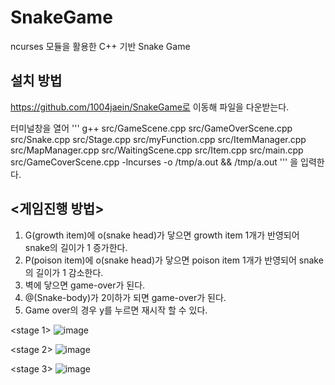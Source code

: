 # SnakeGame
ncurses 모듈을 활용한 C++ 기반 Snake Game

## 설치 방법
https://github.com/1004jaein/SnakeGame로 이동해 파일을 다운받는다.

터미널창을 열어 
'''
g++ src/GameScene.cpp src/GameOverScene.cpp src/Snake.cpp src/Stage.cpp src/myFunction.cpp src/ItemManager.cpp src/MapManager.cpp src/WaitingScene.cpp src/Item.cpp src/main.cpp src/GameCoverScene.cpp -lncurses -o /tmp/a.out && /tmp/a.out
'''
을 입력한다.

## <게임진행 방법>
1)   G(growth item)에 o(snake head)가 닿으면 growth item 1개가 반영되어 snake의 길이가 1 증가한다.
2)   P(poison item)에 o(snake head)가 닿으면 poison item 1개가 반영되어 snake의 길이가 1 감소한다.
3)   벽에 닿으면 game-over가 된다.
4)   @(Snake-body)가 2이하가 되면 game-over가 된다.
5)   Game over의 경우 y를 누르면 재시작 할 수 있다.

<stage 1>
![image](https://github.com/1004jaein/SnakeGame/assets/105484114/3c307c8a-30f1-4341-b9b8-0ec9e79ae5ad)

<stage 2>
![image](https://github.com/1004jaein/SnakeGame/assets/105484114/918893ee-f860-4d42-908e-e05014ab67a9)

<stage 3>
 ![image](https://github.com/1004jaein/SnakeGame/assets/105484114/4b330a1c-58dc-4dd0-8cc9-767e84f38f41)
